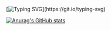 [![Typing SVG](https://readme-typing-svg.demolab.com?font=Fira+Code&pause=1000&color=122721&width=435&lines=Infinity+named+final+journey.)](https://git.io/typing-svg)

[![Anurag's GitHub stats](https://github-readme-stats.vercel.app/api?username=echotronine&show_icons=true&theme=blue-green)]([https://github.com/echotronine](https://github.com/anuraghazra/github-readme-stats))

<!--
**echotronine/echotronine** is a ✨ _special_ ✨ repository because its `README.md` (this file) appears on your GitHub profile.

Here are some ideas to get you started:

- 🔭 I’m currently working on ...
- 🌱 I’m currently learning ...
- 👯 I’m looking to collaborate on ...
- 🤔 I’m looking for help with ...
- 💬 Ask me about ...
- 📫 How to reach me: ...
- 😄 Pronouns: ...
- ⚡ Fun fact: ...
-->
